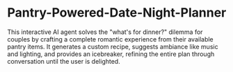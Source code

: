 # Pantry-Powered-Date-Night-Planner
This interactive AI agent solves the "what's for dinner?" dilemma for couples by crafting a complete romantic experience from their available pantry items. It generates a custom recipe, suggests ambiance like music and lighting, and provides an icebreaker, refining the entire plan through conversation until the user is delighted.
